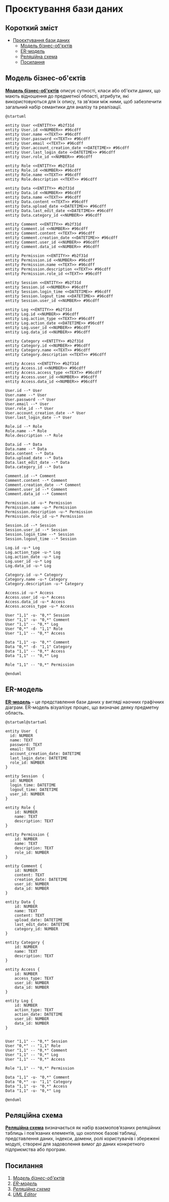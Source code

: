 # Проєктування бази даних

## Короткий зміст

- [Проєктування бази даних](#проєктування-бази-даних)
  - [Модель бізнес-об'єктів](#модель-бізнес-обєктів)
  - [ER-модель](#er-модель)
  - [Реляційна схема](#реляційна-схема)
  - [Посилання](#посилання)

## Модель бізнес-об'єктів

**[Модель бізнес-об'єктів](https://www.maxzosim.com/data-modelling/)** описує сутності, класи або об'єкти даних, що мають відношення до предметної області, атрибути, які використовуються для їх опису, та зв'язки між ними, щоб забезпечити загальний набір семантики для аналізу та реалізації.

```
@startuml

entity User <<ENTITY>> #b2f31d
entity User.id <<NUMBER>> #96cdff
entity User.name <<TEXT>> #96cdff
entity User.password <<TEXT>> #96cdff
entity User.email <<TEXT>> #96cdff
entity User.account_creation_date <<DATETIME>> #96cdff
entity User.last_login_date <<DATETIME>> #96cdff
entity User.role_id <<NUMBER>> #96cdff

entity Role <<ENTITY>> #b2f31d
entity Role.id <<NUMBER>> #96cdff
entity Role.name <<TEXT>> #96cdff
entity Role.description <<TEXT>> #96cdff

entity Data <<ENTITY>> #b2f31d
entity Data.id <<NUMBER>> #96cdff
entity Data.name <<TEXT>> #96cdff
entity Data.content <<TEXT>> #96cdff
entity Data.upload_date <<DATETIME>> #96cdff
entity Data.last_edit_date <<DATETIME>> #96cdff
entity Data.category_id <<NUMBER>> #96cdff

entity Comment <<ENTITY>> #b2f31d
entity Comment.id <<NUMBER>> #96cdff
entity Comment.content <<TEXT>> #96cdff
entity Comment.creation_date <<DATETIME>> #96cdff
entity Comment.user_id <<NUMBER>> #96cdff
entity Comment.data_id <<NUMBER>> #96cdff

entity Permission <<ENTITY>> #b2f31d
entity Permission.id <<NUMBER>> #96cdff
entity Permission.name <<TEXT>> #96cdff
entity Permission.description <<TEXT>> #96cdff
entity Permission.role_id <<TEXT>> #96cdff

entity Session <<ENTITY>> #b2f31d
entity Session.id <<NUMBER>> #96cdff
entity Session.login_time <<DATETIME>> #96cdff
entity Session.logout_time <<DATETIME>> #96cdff
entity Session.user_id <<NUMBER>> #96cdff

entity Log <<ENTITY>> #b2f31d
entity Log.id <<NUMBER>> #96cdff
entity Log.action_type <<TEXT>> #96cdff
entity Log.action_date <<DATETIME>> #96cdff
entity Log.user_id <<NUMBER>> #96cdff
entity Log.data_id <<NUMBER>> #96cdff

entity Category <<ENTITY>> #b2f31d
entity Category.id <<NUMBER>> #96cdff
entity Category.name <<TEXT>> #96cdff
entity Category.description <<TEXT>> #96cdff

entity Access <<ENTITY>> #b2f31d
entity Access.id <<NUMBER>> #96cdff
entity Access.access_type <<TEXT>> #96cdff
entity Access.user_id <<NUMBER>> #96cdff
entity Access.data_id <<NUMBER>> #96cdff

User.id --* User
User.name --* User
User.password --* User
User.email --* User
User.role_id --* User
User.account_creation_date --* User
User.last_login_date --* User

Role.id --* Role
Role.name --* Role
Role.description --* Role

Data.id --* Data
Data.name --* Data
Data.content --* Data
Data.upload_date --* Data
Data.last_edit_date --* Data
Data.category_id --* Data

Comment.id --* Comment
Comment.content --* Comment
Comment.creation_date --* Comment
Comment.user_id --* Comment
Comment.data_id --* Comment

Permission.id -u-* Permission
Permission.name -u-* Permission
Permission.description -u-* Permission
Permission.role_id -u-* Permission

Session.id --* Session
Session.user_id --* Session
Session.login_time --* Session
Session.logout_time --* Session

Log.id -u-* Log
Log.action_type -u-* Log
Log.action_date -u-* Log
Log.user_id -u-* Log
Log.data_id -u-* Log

Category.id -u-* Category
Category.name -u-* Category
Category.description -u-* Category

Access.id -u-* Access
Access.user_id -u-* Access
Access.data_id -u-* Access
Access.access_type -u-* Access

User "1,1" -u- "0,*" Session
User "1,1" -u- "0,*" Comment
User "1,1" -- "0,*" Log
User "0,*" -d- "1,1" Role
User "1,1" -- "0,*" Access

Data "1,1" -u- "0,*" Comment
Data "0,*" -d- "1,1" Category
Data "1,1" -- "0,*" Access
Data "1,1" -- "0,*" Log

Role "1,1" -- "0,*" Permission

@enduml
```

## ER-модель

**[ER-модель](https://www.bestprog.net/uk/2019/01/24/the-concept-of-er-model-the-concept-of-essence-and-communication-attributes-attribute-types-ua/)** – це представлення бази даних у вигляді наочних графічних діаграм. ER-модель візуалізує процес, що визначає деяку предметну область.

```
@startuml@startuml

entity User  {
  id: NUMBER
  name: TEXT
  password: TEXT
  email: TEXT
  account_creation_date: DATETIME
  last_login_date: DATETIME
  role_id: NUMBER
}

entity Session  {
  id: NUMBER
  login_time: DATETIME
  logout_time: DATETIME
  user_id: NUMBER
}

entity Role {
    id: NUMBER
    name: TEXT
    description: TEXT
}

entity Permission {
    id: NUMBER
    name: TEXT
    description: TEXT
    role_id: NUMBER
}

entity Comment {
    id: NUMBER
    content: TEXT
    creation_date: DATETIME
    user_id: NUMBER
    data_id: NUMBER
}

entity Data {
    id: NUMBER
    name: TEXT
    content: TEXT
    upload_date: DATETIME
    last_edit_date: DATETIME
    category_id: NUMBER
}

entity Category {
    id: NUMBER
    name: TEXT
    description: TEXT
}

entity Access {
    id: NUMBER
    access_type: TEXT
    user_id: NUMBER
    data_id: NUMBER
}

entity Log {
    id: NUMBER
    action_type: TEXT
    action_date: DATETIME
    user_id: NUMBER
    data_id: NUMBER
}
  

User "1,1" -- "0,*" Session
User "0,*" -- "1,1" Role
User "1,1" -- "0,*" Comment
User "1,1" -- "0,*" Log
User "1,1" -- "0,*" Access

Role "1,1" -- "0,*" Permission

Data "1,1" -u- "0,*" Comment
Data "0,*" -u- "1,1" Category
Data "1,1" -u- "0,*" Access
Data "1,1" -u- "0,*" Log

@enduml
```

## Реляційна схема

**[Реляційна схема](https://zpls.in.ua/shho-take-relyaciyna-skhema-bazi-danikh-kompanii/)** визначається як набір взаємопов’язаних реляційних таблиць і пов’язаних елементів, що охоплює базові таблиці, представлення даних, індекси, домени, ролі користувачів і збережені модулі, створені для задоволення вимог до даних конкретного підприємства або програм.

## Посилання

1. *[Модель бізнес-об'єктів](https://www.maxzosim.com/data-modelling/)*
2. *[ER-модель](https://www.bestprog.net/uk/2019/01/24/the-concept-of-er-model-the-concept-of-essence-and-communication-attributes-attribute-types-ua/)*
3. *[Реляційна схема](https://zpls.in.ua/shho-take-relyaciyna-skhema-bazi-danikh-kompanii/)*
4. *[UML Editor](https://di.molfar.science/design/uml-editor#/)*
